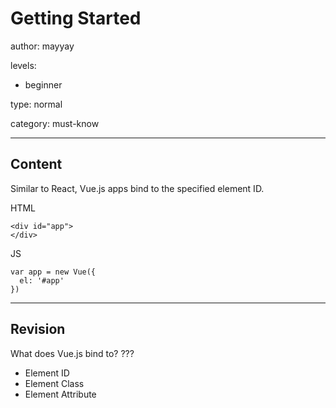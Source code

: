 # Getting Started
author: mayyay

levels:

  - beginner

type: normal

category: must-know

---
## Content

Similar to React, Vue.js apps bind to the
  specified element ID.

HTML
```
<div id="app">
</div>
```
JS
```
var app = new Vue({
  el: '#app'
})
```

---
## Revision

What does Vue.js bind to?
???

* Element ID
* Element Class
* Element Attribute
